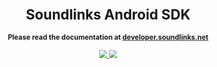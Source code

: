 <h1 align="center">
    <br>
    Soundlinks Android SDK
    <br>
</h1>

<h4 align="center">Please read the documentation at <a href="https://developer.soundlinks.net" target="_blank">developer.soundlinks.net</a></h4>

<p align="center">
    <a href="https://soundlinks.net">
        <img src="https://img.shields.io/badge/platform-Android-15a4d8.svg">
    </a>
    <a href="https://github.com/soundlinks/Soundlinks-Android-SDK/blob/master/LICENSE">
        <img src="https://img.shields.io/github/license/soundlinks/Soundlinks-Android-SDK.svg">
    </a>
</p>
